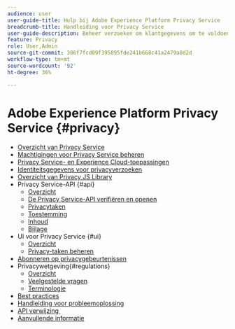 ```yaml
---
audience: user
user-guide-title: Hulp bij Adobe Experience Platform Privacy Service
breadcrumb-title: Handleiding voor Privacy Service
user-guide-description: Beheer verzoeken om klantgegevens om te voldoen aan wettelijke privacyregelgeving zoals AVG en CCPA.
feature: Privacy
role: User,Admin
source-git-commit: 306f7fcd09f395895fde241b668c41a2479a8d2d
workflow-type: tm+mt
source-wordcount: '92'
ht-degree: 36%

---
```



# Adobe Experience Platform Privacy Service {#privacy}

* [Overzicht van Privacy Service](./home.md)
* [Machtigingen voor Privacy Service beheren](./permissions.md)
* [Privacy Service- en Experience Cloud-toepassingen](./experience-cloud-apps.md)
* [Identiteitsgegevens voor privacyverzoeken](./identity-data.md)
* [Overzicht van Privacy JS Library](./js-library.md)
* Privacy Service-API {#api}
   * [Overzicht](./api/overview.md)
   * [De Privacy Service-API verifiëren en openen](./api/getting-started.md)
   * [Privacytaken](./api/privacy-jobs.md)
   * [Toestemming](./api/consent.md)
   * [Inhoud](./api/content.md)
   * [Bijlage](./api/appendix.md)
* UI voor Privacy Service {#ui}
   * [Overzicht](./ui/overview.md)
   * [Privacy-taken beheren](./ui/user-guide.md)
* [Abonneren op privacygebeurtenissen](./privacy-events.md)
* Privacywetgeving{#regulations}
   * [Overzicht](./regulations/overview.md)
   * [Veelgestelde vragen](./regulations/faq.md)
   * [Terminologie](./regulations/terminology.md)
* [Best practices](./best-practices.md)
* [Handleiding voor probleemoplossing](./troubleshooting-guide.md)
* [&#x200B; API verwijzing &#x200B;](https://www.adobe.io/experience-platform-apis/references/privacy-service/)
* [Aanvullende informatie](./release-notes.md)
